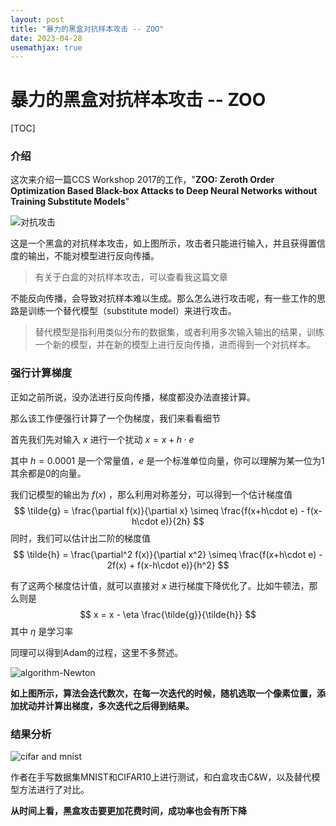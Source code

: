 ```yaml
---
layout: post
title: "暴力的黑盒对抗样本攻击 -- ZOO"
date: 2023-04-28
usemathjax: true
---
```


# 暴力的黑盒对抗样本攻击 -- ZOO

[TOC]

### 介绍

这次来介绍一篇CCS Workshop 2017的工作，"**ZOO: Zeroth Order Optimization Based Black-box Attacks to Deep Neural Networks without Training Substitute Models**"



![对抗攻击](https://mezereon-upic.oss-cn-shanghai.aliyuncs.com/uPic/image-20210406202132938.png)

这是一个黑盒的对抗样本攻击，如上图所示，攻击者只能进行输入，并且获得置信度的输出，不能对模型进行反向传播。

> 有关于白盒的对抗样本攻击，可以查看我这篇文章



不能反向传播，会导致对抗样本难以生成。那么怎么进行攻击呢，有一些工作的思路是训练一个替代模型（substitute model）来进行攻击。

> 替代模型是指利用类似分布的数据集，或者利用多次输入输出的结果，训练一个新的模型，并在新的模型上进行反向传播，进而得到一个对抗样本。



### 强行计算梯度



正如之前所说，没办法进行反向传播，梯度都没办法直接计算。

那么该工作便强行计算了一个伪梯度，我们来看看细节

首先我们先对输入 $x$ 进行一个扰动 $x = x + h\cdot e$

其中 $h = 0.0001$ 是一个常量值，$e$ 是一个标准单位向量，你可以理解为某一位为1其余都是0的向量。

我们记模型的输出为 $f(x)$ ，那么利用对称差分，可以得到一个估计梯度值
$$
\tilde{g} = \frac{\partial f(x)}{\partial x} \simeq \frac{f(x+h\cdot e) - f(x-h\cdot e)}{2h}
$$
同时，我们可以估计出二阶的梯度值
$$
\tilde{h} = \frac{\partial^2 f(x)}{\partial x^2} \simeq \frac{f(x+h\cdot e) - 2f(x) + f(x-h\cdot e)}{h^2}
$$


有了这两个梯度估计值，就可以直接对 $x$ 进行梯度下降优化了。比如牛顿法，那么则是
$$
x = x - \eta \frac{\tilde{g}}{\tilde{h}}
$$
其中 $\eta$ 是学习率

同理可以得到Adam的过程，这里不多赘述。



![algorithm-Newton](https://mezereon-upic.oss-cn-shanghai.aliyuncs.com/uPic/image-20210406202800259.png)

**如上图所示，算法会迭代数次，在每一次迭代的时候，随机选取一个像素位置，添加扰动并计算出梯度，多次迭代之后得到结果。**



### 结果分析

![cifar and mnist](https://mezereon-upic.oss-cn-shanghai.aliyuncs.com/uPic/image-20210406202427378.png)



作者在手写数据集MNIST和CIFAR10上进行测试，和白盒攻击C&W，以及替代模型方法进行了对比。

**从时间上看，黑盒攻击要更加花费时间，成功率也会有所下降**